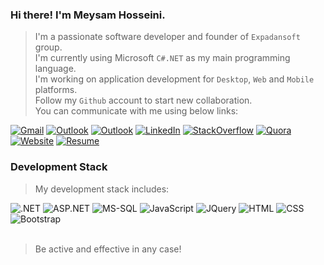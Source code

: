 ### Hi there! I'm Meysam Hosseini.
> I'm a passionate software developer and founder of `Expadansoft` group.\
> I'm currently using Microsoft `C#.NET` as my main programming language.\
> I'm working on application development for `Desktop`, `Web` and `Mobile` platforms.\
> Follow my `Github` account to start new collaboration.\
> You can communicate with me using below links:
<div></div>
<a href="mailto:expadandeveloper@gmail.com" title="Gmail"><img src="https://img.shields.io/static/v1?label=My&message=Gmail&color=e60000" alt="Gmail"></a>
<a href="mailto:expadandeveloper@outlook.com" title="Outlook"><img src="https://img.shields.io/static/v1?label=My&message=Outlook&color=00a8ff" alt="Outlook"></a>
<a href="#" title="Skype"><img src="https://img.shields.io/static/v1?label=My&message=Skype&color=14c5da" alt="Outlook"></a>
<a href="https://www.linkedin.com/in/expadandeveloper" title="LinkedIn"><img src="https://img.shields.io/static/v1?label=My&message=LinkedIn&color=0661ae" alt="LinkedIn"></a>
<a href="https://stackoverflow.com/users/30394662/expadandeveloper" title="StackOverflow"><img src="https://img.shields.io/static/v1?label=My&message=StackOverflow&color=ff9600" alt="StackOverflow"></a>
<a href="https://www.quora.com/profile/expadandeveloper" title="Quora"><img src="https://img.shields.io/static/v1?label=My&message=Quora&color=a10000" alt="Quora"></a>
<a href="https://www.expadansoft.ir" title="Website"><img src="https://img.shields.io/static/v1?label=My&message=Website&color=00a272" alt="Website"></a>
<a href="https://ceo.expadansoft.ir" title="Resume"><img src="https://img.shields.io/static/v1?label=My&message=Resume&color=c51ea4" alt="Resume"></a>

### Development Stack
> My development stack includes:
<div></div>
<picture><img src="https://img.shields.io/static/v1?label=+&message=.NET&color=5f5f5f" alt=".NET"></picture>
<picture><img src="https://img.shields.io/static/v1?label=+&message=ASP.NET&color=5f5f5f" alt="ASP.NET"></picture>
<picture><img src="https://img.shields.io/static/v1?label=+&message=MS-SQL&color=5f5f5f" alt="MS-SQL"></picture>
<picture><img src="https://img.shields.io/static/v1?label=+&message=JavaScript&color=5f5f5f" alt="JavaScript"></picture>
<picture><img src="https://img.shields.io/static/v1?label=+&message=JQuery&color=5f5f5f" alt="JQuery"></picture>
<picture><img src="https://img.shields.io/static/v1?label=+&message=HTML&color=5f5f5f" alt="HTML"></picture>
<picture><img src="https://img.shields.io/static/v1?label=+&message=CSS&color=5f5f5f" alt="CSS"></picture>
<picture><img src="https://img.shields.io/static/v1?label=+&message=Bootstrap&color=5f5f5f" alt="Bootstrap"></picture>
<br />
<br />

> Be active and effective in any case!
